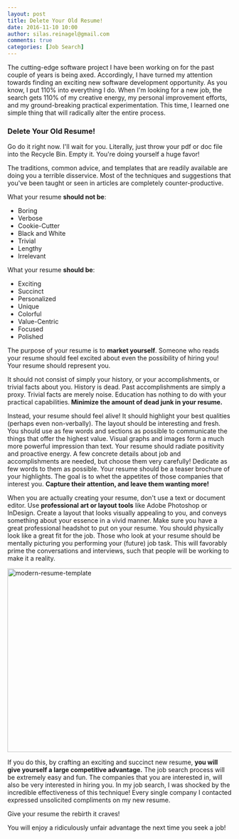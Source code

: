 ```yaml
---
layout: post
title: Delete Your Old Resume!
date: 2016-11-10 10:00
author: silas.reinagel@gmail.com
comments: true
categories: [Job Search]
---
```

The cutting-edge software project I have been working on for the past couple of years is being axed. Accordingly, I have turned my attention towards finding an exciting new software development opportunity. As you know, I put 110% into everything I do. When I'm looking for a new job, the search gets 110% of my creative energy, my personal improvement efforts, and my ground-breaking practical experimentation. This time, I learned one simple thing that will radically alter the entire process.

<h3>Delete Your Old Resume!</h3>

Go do it right now. I'll wait for you. Literally, just throw your pdf or doc file into the Recycle Bin. Empty it. You're doing yourself a huge favor!

The traditions, common advice, and templates that are readily available are doing you a terrible disservice. Most of the techniques and suggestions that you've been taught or seen in articles are completely counter-productive.

What your resume <strong>should not be</strong>:

<ul>
<li>Boring</li>
<li>Verbose</li>
<li>Cookie-Cutter</li>
<li>Black and White</li>
<li>Trivial</li>
<li>Lengthy</li>
<li>Irrelevant</li>
</ul>

What your resume <strong>should be</strong>:

<ul>
<li>Exciting</li>
<li>Succinct</li>
<li>Personalized</li>
<li>Unique</li>
<li>Colorful</li>
<li>Value-Centric</li>
<li>Focused</li>
<li>Polished</li>
</ul>

The purpose of your resume is to <strong>market yourself</strong>. Someone who reads your resume should feel excited about even the possibility of hiring you! Your resume should represent you.

It should not consist of simply your history, or your accomplishments, or trivial facts about you. History is dead. Past accomplishments are simply a proxy. Trivial facts are merely noise. Education has nothing to do with your practical capabilities.<strong> Minimize the amount of dead junk in your resume.</strong>

Instead, your resume should feel alive! It should highlight your best qualities (perhaps even non-verbally). The layout should be interesting and fresh. You should use as few words and sections as possible to communicate the things that offer the highest value. Visual graphs and images form a much more powerful impression than text. Your resume should radiate positivity and proactive energy. A few concrete details about job and accomplishments are needed, but choose them very carefully! Dedicate as few words to them as possible. Your resume should be a teaser brochure of your highlights. The goal is to whet the appetites of those companies that interest you. <strong>Capture their attention, and leave them wanting more!</strong>

When you are actually creating your resume, don't use a text or document editor. Use <strong>professional art or layout tools</strong> like Adobe Photoshop or InDesign. Create a layout that looks visually appealing to you, and conveys something about your essence in a vivid manner. Make sure you have a great professional headshot to put on your resume. You should physically look like a great fit for the job. Those who look at your resume should be mentally picturing you performing your (future) job task. This will favorably prime the conversations and interviews, such that people will be working to make it a reality.

<img src="http://silasreinagel.com/wp-content/uploads/2016/11/modern-resume-template.jpg" alt="modern-resume-template" width="620" height="413" class="aligncenter size-full wp-image-106" />

If you do this, by crafting an exciting and succinct new resume, <strong>you will give yourself a large competitive advantage.</strong> The job search process will be extremely easy and fun. The companies that you are interested in, will also be very interested in hiring you. In my job search, I was shocked by the incredible effectiveness of this technique! Every single company I contacted expressed unsolicited compliments on my new resume.

Give your resume the rebirth it craves!

You will enjoy a ridiculously unfair advantage the next time you seek a job!
